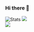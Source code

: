 ### Hi there 👋

![Stats](https://github-readme-stats.vercel.app/api?username=coswat&show_icons=true&count_private=true&theme=onedark)
![](https://github-readme-streak-stats.herokuapp.com/?user=coswat&theme=onedark&hide_border=false)<br/>
![](https://github-readme-stats.vercel.app/api/top-langs/?username=coswat&theme=onedark&hide_border=false&include_all_commits=false&count_private=false&layout=compact)

